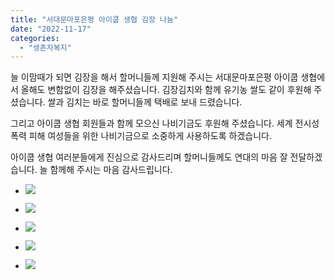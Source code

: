 ```yaml
---
title: "서대문마포은평 아이쿱 생협 김장 나눔"
date: "2022-11-17"
categories: 
  - "생존자복지"
---
```


늘 이맘때가 되면 김장을 해서 할머니들께 지원해 주시는 서대문마포은평 아이쿱 생협에서 올해도 변함없이 김장을 해주셨습니다. 김장김치와 함께 유기농 쌀도 같이 후원해 주셨습니다. 쌀과 김치는 바로 할머니들께 택배로 보내 드렸습니다.

그리고 아이쿱 생협 회원들과 함께 모으신 나비기금도 후원해 주셨습니다. 세계 전시성폭력 피해 여성들을 위한 나비기금으로 소중하게 사용하도록 하겠습니다.

아이쿱 생협 여러분들에게 진심으로 감사드리며 할머니들께도 연대의 마음 잘 전달하겠습니다. 늘 함께해 주시는 마음 감사드립니다.

- ![](https://womenandwar.net/kr/wp-content/uploads/2022/11/IMG_1409-3-1024x768.jpg)
    
- ![](https://womenandwar.net/kr/wp-content/uploads/2022/11/IMG_1412-3-1024x768.jpg)
    
- ![](https://womenandwar.net/kr/wp-content/uploads/2022/11/IMG_1429-2-1024x768.jpg)
    
- ![](https://womenandwar.net/kr/wp-content/uploads/2022/11/IMG_1428-2-1024x768.jpg)
    
- ![](https://womenandwar.net/kr/wp-content/uploads/2022/11/IMG_1436-3-1024x768.jpg)
